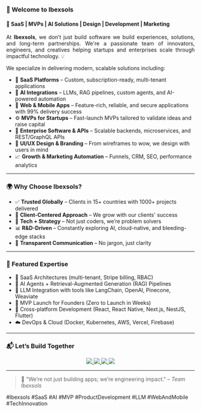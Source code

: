 ### 👋 Welcome to Ibexsols

#### 🚀 SaaS | MVPs | AI Solutions | Design | Development | Marketing  

<p align="justify">
At <strong>Ibexsols</strong>, we don’t just build software we build experiences, solutions, and long-term partnerships. We're a passionate team of innovators, engineers, and creatives helping startups and enterprises scale through impactful technology. 💡

We specialize in delivering modern, scalable solutions including:
</p>

- 🔁 **SaaS Platforms** – Custom, subscription-ready, multi-tenant applications
- 🔄 **AI Integrations** – LLMs, RAG pipelines, custom agents, and AI-powered automation
- 📱 **Web & Mobile Apps** – Feature-rich, reliable, and secure applications with 99% delivery success
- ⚙️ **MVPs for Startups** – Fast-launch MVPs tailored to validate ideas and raise capital
- 🧠 **Enterprise Software & APIs** – Scalable backends, microservices, and REST/GraphQL APIs
- 🎨 **UI/UX Design & Branding** – From wireframes to wow, we design with users in mind
- 📈 **Growth & Marketing Automation** – Funnels, CRM, SEO, performance analytics

---

### 🌍 Why Choose Ibexsols?

- ✅ **Trusted Globally** – Clients in 15+ countries with 1000+ projects delivered  
- 🤝 **Client-Centered Approach** – We grow with our clients' success  
- 🧠 **Tech + Strategy** – Not just coders, we’re problem solvers  
- 📊 **R&D-Driven** – Constantly exploring AI, cloud-native, and bleeding-edge stacks  
- 💬 **Transparent Communication** – No jargon, just clarity

---

### 💼 Featured Expertise

- 🔗 SaaS Architectures (multi-tenant, Stripe billing, RBAC)
- 🤖 AI Agents + Retrieval-Augmented Generation (RAG) Pipelines
- 🧩 LLM Integration with tools like LangChain, OpenAI, Pinecone, Weaviate
- 🚀 MVP Launch for Founders (Zero to Launch in Weeks)
- 📲 Cross-platform Development (React, React Native, Next.js, NestJS, Flutter)
- ☁️ DevOps & Cloud (Docker, Kubernetes, AWS, Vercel, Firebase)

---

### 📬 Let’s Build Together

<div align="center">

<a href="https://www.linkedin.com/company/ibexsols/" target="_blank">
    <img src="https://img.shields.io/badge/LinkedIn-%230077B5.svg?&style=for-the-badge&logo=linkedin&logoColor=white" />
</a>

<a href="https://linktr.ee/ibexsols" target="_blank">
    <img src="https://img.shields.io/badge/Linktree-5FD068?style=for-the-badge&logo=linktree&logoColor=white" />
</a>

<a href="mailto:info@ibexsols.com" target="_blank">
    <img src="https://img.shields.io/badge/Email-BF211D?style=for-the-badge&logo=Gmail&logoColor=white" />
</a>

<a href="https://www.twitter.com/ibexsols/" target="_blank">
    <img src="https://img.shields.io/badge/Twitter-1DA1F2?style=for-the-badge&logo=twitter&logoColor=white" />
</a>

<!-- Uncomment below if needed -->

<!--
<a href="https://www.facebook.com/ibexsols/" target="_blank">
    <img src="https://img.shields.io/badge/Facebook-1877F2?style=for-the-badge&logo=facebook&logoColor=white" />
</a>

<a href="https://www.instagram.com/ibexsols/" target="_blank">
    <img src="https://img.shields.io/badge/Instagram-E4405F?style=for-the-badge&logo=instagram&logoColor=white" />
</a>
-->

</div>

---

> 💬 "We’re not just building apps; we’re engineering impact." – *Team Ibexsols*

#Ibexsols #SaaS #AI #MVP #ProductDevelopment #LLM #WebAndMobile #TechInnovation
